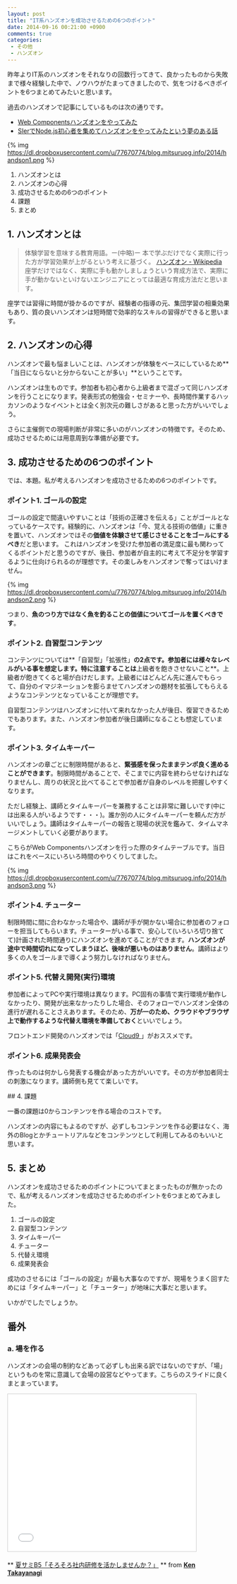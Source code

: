 ```yaml
---
layout: post
title: "IT系ハンズオンを成功させるための6つのポイント"
date: 2014-09-16 00:21:00 +0900
comments: true
categories: 
 - その他
 - ハンズオン
---
```


昨年よりIT系のハンズオンをそれなりの回数行ってきて、良かったものから失敗まで様々経験した中で、ノウハウがたまってきましたので、気をつけるべきポイントを6つまとめてみたいと思います。

過去のハンズオンで記事にしているものは次の通りです。

*   [Web Componentsハンズオンをやってみた](/2014/09/web-components)
*   [SIerでNode.js初心者を集めてハンズオンをやってみたという夢のある話](/2013/12/siernodejs)

<!-- more -->

{% img https://dl.dropboxusercontent.com/u/77670774/blog.mitsuruog.info/2014/handson1.png %}

1.  ハンズオンとは
2.  ハンズオンの心得
3.  成功させるための6つのポイント
4.  課題
5.  まとめ

## 1. ハンズオンとは

> 体験学習を意味する教育用語。ー(中略)ー 本で学ぶだけでなく実際に行った方が学習効果が上がるという考えに基づく。 
> [ハンズオン - Wikipedia](http://ja.wikipedia.org/wiki/%E3%83%8F%E3%83%B3%E3%82%BA%E3%82%AA%E3%83%B3)
座学だけではなく、実際に手も動かしましょうという育成方法で、実際に手が動かないといけないエンジニアにとっては最適な育成方法だと思います。

座学では習得に時間が掛かるのですが、経験者の指導の元、集団学習の相乗効果もあり、質の良いハンズオンは短時間で効率的なスキルの習得ができると思います。

## 2. ハンズオンの心得


ハンズオンで最も悩ましいことは、ハンズオンが体験をベースにしているため**「当日にならないと分からないことが多い」**ということです。

ハンズオンは生ものです。参加者も初心者から上級者まで混ざって同じハンズオンを行うことになります。発表形式の勉強会・セミナーや、長時間作業するハッカソンのようなイベントとは全く別次元の難しさがあると思った方がいいでしょう。

さらに主催側での現場判断が非常に多いのがハンズオンの特徴です。そのため、成功させるためには用意周到な準備が必要です。

## 3. 成功させるための6つのポイント

では、本題。私が考えるハンズオンを成功させるための6つのポイントです。

### ポイント1. ゴールの設定

ゴールの設定で間違いやすいことは「技術の正確さを伝える」ことがゴールとなっているケースです。経験的に、ハンズオンは「今、覚える技術の価値」に重きを置いて、ハンズオンではその**価値を体験させて感じさせることをゴールにするべき**だと思います。
これはハンズオンを受けた参加者の満足度に最も関わってくるポイントだと思うのですが、後日、参加者が自主的に考えて不足分を学習するように仕向けられるのが理想です。その楽しみをハンズオンで奪ってはいけません。

{% img https://dl.dropboxusercontent.com/u/77670774/blog.mitsuruog.info/2014/handson2.png %}


つまり、**魚のつり方ではなく魚を釣ることの価値についてゴールを置くべきです**。


### ポイント2. 自習型コンテンツ

コンテンツについては**「自習型」「拡張性」**の2点です。参加者には様々なレベルがいる事を想定します。特に注意することは**上級者を飽きさせないこと**。上級者が飽きてくると場が白けだします。上級者にはどんどん先に進んでもらって、自分のイマジネーションを膨らませてハンズオンの題材を拡張してもらえるようなコンテンツとなっていることが理想です。

自習型コンテンツはハンズオンに付いて来れなかった人が後日、復習できるためでもあります。また、ハンズオン参加者が後日講師になることも想定しています。


### ポイント3. タイムキーパー

ハンズオンの章ごとに制限時間があると、**緊張感を保ったままテンポ良く進めることができます**。制限時間があることで、そこまでに内容を終わらせなければなりませんし、周りの状況と比べてることで参加者が自身のレベルを把握しやすくなります。

ただし経験上、講師とタイムキーパーを兼務することは非常に難しいです(中には出来る人がいるようです・・・)。誰か別の人にタイムキーパーを頼んだ方がいいでしょう。講師はタイムキーパーの報告と現場の状況を鑑みて、タイムマネージメントしていく必要があります。

こちらがWeb Componentsハンズオンを行った際のタイムテーブルです。当日はこれをベースにいろいろ時間のやりくりしてました。

{% img https://dl.dropboxusercontent.com/u/77670774/blog.mitsuruog.info/2014/handson3.png %}



### ポイント4. チューター

制限時間に間に合わなかった場合や、講師が手が開かない場合に参加者のフォローを担当してもらいます。チューターがいる事で、安心して(いろいろ切り捨てて)計画された時間通りにハンズオンを進めてることができます。**ハンズオンが途中で時間切れになってしまうほど、後味が悪いものはありません**。講師はより多くの人をゴールまで導くよう努力しなければなりません。


### ポイント5. 代替え開発(実行)環境

参加者によってPCや実行環境は異なります。PC固有の事情で実行環境が動作しなかったり、開発が出来なかったりした場合、そのフォローでハンズオン全体の進行が遅れることさえあります。そのため、**万が一のため、クラウドやブラウザ上で動作するような代替え環境を準備しておく**といいでしょう。

フロントエンド開発のハンズオンでは「[Cloud9 ](https://c9.io/)」がおススメです。


### ポイント6. 成果発表会

作ったものは何かしら発表する機会があった方がいいです。その方が参加者同士の刺激になります。講師側も見てて楽しいです。

##︎ 4. 課題

一番の課題は0からコンテンツを作る場合のコストです。

ハンズオンの内容にもよるのですが、必ずしもコンテンツを作る必要はなく、海外のBlogとかチュートリアルなどをコンテンツとして利用してみるのもいいと思います。



## 5. まとめ

ハンズオンを成功させるためのポイントについてまとまったものが無かったので、私が考えるハンズオンを成功させるためのポイントを6つまとめてみました。

1.  ゴールの設定
2.  自習型コンテンツ
3.  タイムキーパー
4.  チューター
5.  代替え環境
6.  成果発表会

成功のさせるには「ゴールの設定」が最も大事なのですが、現場をうまく回すためには「タイムキーパー」と「チューター」が地味に大事だと思います。

いかがでしたでしょうか。

## 番外

### a. 場を作る


ハンズオンの会場の制約などあって必ずしも出来る訳ではないのですが、「場」というものを常に意識して会場の設営などやってます。こちらのスライドに良くまとまっています。

<iframe allowfullscreen="" frameborder="0" height="356" marginheight="0" marginwidth="0" scrolling="no" src="//www.slideshare.net/slideshow/embed_code/24830938?startSlide=18" style="border-width: 1px; border: 1px solid #CCC; margin-bottom: 5px; max-width: 100%;" width="427"> </iframe> 
<div style="margin-bottom: 5px;">

** [夏サミB5「そろそろ社内研修を活かしませんか？」](https://www.slideshare.net/gaoryu/20130801-devsumi "夏サミB5「そろそろ社内研修を活かしませんか？」") ** from **[Ken Takayanagi](http://www.slideshare.net/gaoryu)** 
